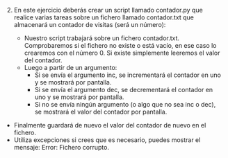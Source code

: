 2) En este ejercicio deberás crear un script llamado contador.py que realice varias tareas sobre un fichero llamado contador.txt que almacenará un contador de visitas (será un número):

    - Nuestro script trabajará sobre un fichero contador.txt. Comprobaremos si el fichero no existe o está vacío, en ese caso lo crearemos con el número 0. Si existe simplemente leeremos el valor del contador.
    - Luego a partir de un argumento:
        - Si se envía el argumento inc, se incrementará el contador en uno y se mostrará por pantalla.
        - Si se envía el argumento dec, se decrementará el contador en uno y se mostrará por pantalla.
        - Si no se envía ningún argumento (o algo que no sea inc o dec), se mostrará el valor del contador por pantalla.
- Finalmente guardará de nuevo el valor del contador de nuevo en el fichero.
- Utiliza excepciones si crees que es necesario, puedes mostrar el mensaje:
    Error: Fichero corrupto.